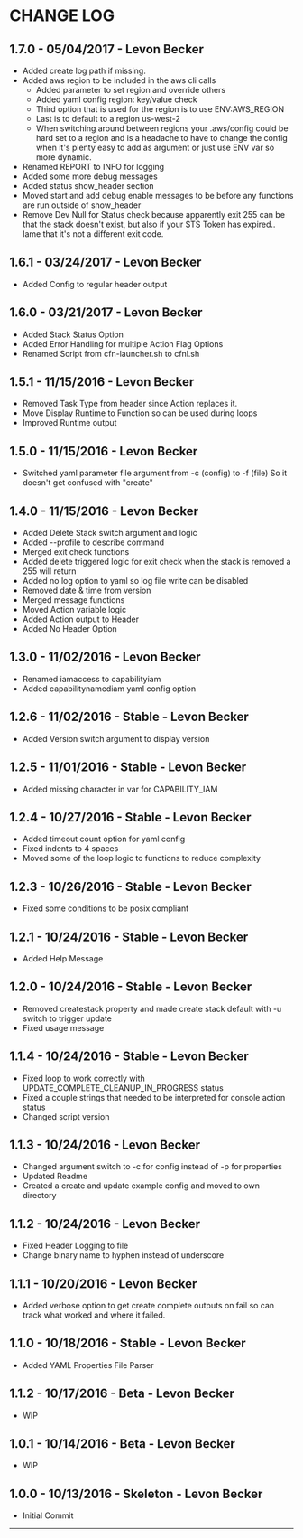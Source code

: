 # CHANGE LOG

## 1.7.0 - 05/04/2017 - Levon Becker
* Added create log path if missing.
* Added aws region to be included in the aws cli calls
    * Added parameter to set region and override others
    * Added yaml config region: key/value check
    * Third option that is used for the region is to use ENV:AWS_REGION
    * Last is to default to a region us-west-2
    * When switching around between regions your .aws/config could be hard set to a region and is a headache to have to change the config when it's plenty easy to add as argument or just use ENV var so more dynamic.
* Renamed REPORT to INFO for logging
* Added some more debug messages
* Added status show_header section
* Moved start and add debug enable messages to be before any functions are run outside of show_header
* Remove Dev Null for Status check because apparently exit 255 can be that the stack doesn't exist, but also if your STS Token has expired.. lame that it's not a different exit code.

## 1.6.1 - 03/24/2017 - Levon Becker
* Added Config to regular header output

## 1.6.0 - 03/21/2017 - Levon Becker
* Added Stack Status Option
* Added Error Handling for multiple Action Flag Options
* Renamed Script from cfn-launcher.sh to cfnl.sh

## 1.5.1 - 11/15/2016 - Levon Becker
* Removed Task Type from header since Action replaces it.
* Move Display Runtime to Function so can be used during loops
* Improved Runtime output

## 1.5.0 - 11/15/2016 - Levon Becker
* Switched yaml parameter file argument from -c (config) to -f (file) So it doesn't get confused with "create"

## 1.4.0 - 11/15/2016 - Levon Becker
* Added Delete Stack switch argument and logic
* Added --profile to describe command
* Merged exit check functions
* Added delete triggered logic for exit check when the stack is removed a 255 will return
* Added no log option to yaml so log file write can be disabled
* Removed date & time from version
* Merged message functions
* Moved Action variable logic
* Added Action output to Header
* Added No Header Option

## 1.3.0 - 11/02/2016 - Levon Becker
* Renamed iamaccess to capabilityiam
* Added capabilitynamediam yaml config option

## 1.2.6 - 11/02/2016 - Stable - Levon Becker
* Added Version switch argument to display version

## 1.2.5 - 11/01/2016 - Stable - Levon Becker
* Added missing character in var for CAPABILITY_IAM

## 1.2.4 - 10/27/2016 - Stable - Levon Becker
* Added timeout count option for yaml config
* Fixed indents to 4 spaces
* Moved some of the loop logic to functions to reduce complexity

## 1.2.3 - 10/26/2016 - Stable - Levon Becker
* Fixed some conditions to be posix compliant

## 1.2.1 - 10/24/2016 - Stable - Levon Becker
* Added Help Message

## 1.2.0 - 10/24/2016 - Stable - Levon Becker
* Removed createstack property and made create stack default with -u switch to trigger update
* Fixed usage message

## 1.1.4 - 10/24/2016 - Stable - Levon Becker
* Fixed loop to work correctly with UPDATE_COMPLETE_CLEANUP_IN_PROGRESS status
* Fixed a couple strings that needed to be interpreted for console action status
* Changed script version

## 1.1.3 - 10/24/2016 - Levon Becker
* Changed argument switch to -c for config instead of -p for properties
* Updated Readme
* Created a create and update example config and moved to own directory

## 1.1.2 - 10/24/2016 - Levon Becker
* Fixed Header Logging to file
* Change binary name to hyphen instead of underscore

## 1.1.1 - 10/20/2016 - Levon Becker
* Added verbose option to get create complete outputs on fail so can track what worked and where it failed.

## 1.1.0 - 10/18/2016 - Stable - Levon Becker
* Added YAML Properties File Parser

## 1.1.2 - 10/17/2016 - Beta - Levon Becker
* WIP

## 1.0.1 - 10/14/2016 - Beta - Levon Becker
* WIP

## 1.0.0 - 10/13/2016 - Skeleton - Levon Becker
* Initial Commit

- - -